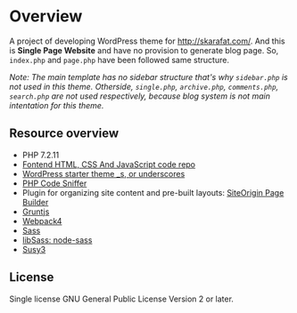 # Overview
A project of developing WordPress theme for http://skarafat.com/. And this is **Single Page Website** and have no provision to generate blog page. So, `index.php` and `page.php` have been followed same structure. 

*Note: The main template has no sidebar structure that's why `sidebar.php` is not used in this theme. Otherside, `single.php`, `archive.php`, `comments.php`, `search.php` are not used respectively, because blog system is not main intentation for this theme.*

## Resource overview
  - PHP 7.2.11
  - [Fontend HTML, CSS And JavaScript code repo](https://github.com/aranab/skarafat-looks)
  - [WordPress starter theme _s, or underscores](https://underscores.me/)
  - [PHP Code Sniffer](https://github.com/squizlabs/PHP_CodeSniffer)
  - Plugin for organizing site content and pre-built layouts: [SiteOrigin Page Builder](https://siteorigin.com/page-builder/)
  - [Gruntjs](https://gruntjs.com/)
  - [Webpack4](https://webpack.js.org/)
  - [Sass](https://sass-lang.com/)
  - [libSass: node-sass](https://github.com/sass/node-sass)
  - [Susy3](http://oddbird.net/susy/)

## License
Single license GNU General Public License Version 2 or later.